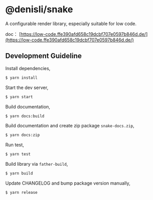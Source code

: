 # @denisli/snake

A configurable render library, especially suitable for low code.

doc： [https://low-code.ffe390afd658c19dcbf707e0597b846d.de/](https://low-code.ffe390afd658c19dcbf707e0597b846d.de/)

## Development Guideline

Install dependencies,

```bash
$ yarn install
```

Start the dev server,

```bash
$ yarn start
```

Build documentation,

```bash
$ yarn docs:build
```

Build documentation and create zip package `snake-docs.zip`,

```bash
$ yarn docs:zip
```

Run test,

```bash
$ yarn test
```

Build library via `father-build`,

```bash
$ yarn build
```

Update CHANGELOG and bump package version manually,

```bash
$ yarn release
```
